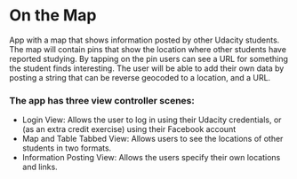# On the Map
App with a map that shows information posted by other Udacity students. The map will contain pins that show the location where other students have reported studying. By tapping on the pin users can see a URL for something the student finds interesting. The user will be able to add their own data by posting a string that can be reverse geocoded to a location, and a URL.

### The app has three view controller scenes:
* Login View: Allows the user to log in using their Udacity credentials, or (as an extra credit exercise) using their Facebook account
* Map and Table Tabbed View: Allows users to see the locations of other students in two formats.  
* Information Posting View: Allows the users specify their own locations and links.

